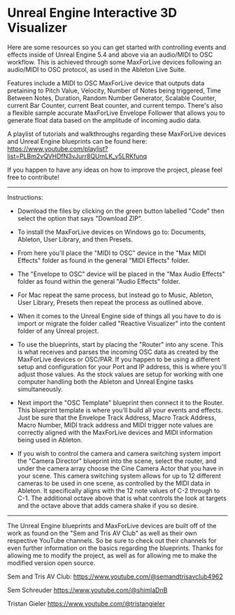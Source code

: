 # Unreal Engine Interactive 3D Visualizer
Here are some resources so you can get started with controlling events and effects inside of Unreal Engine 5.4 and above via an audio/MIDI to OSC workflow. This is achieved through some MaxForLive devices following an audio/MIDI to OSC protocol, as used in the Ableton Live Suite.

Features include a MIDI to OSC MaxForLive device that outputs data pretaining to Pitch Value, Velocity, Number of Notes being triggered, Time Between Notes, Duration, Random Number Generator, Scalable Counter, current Bar Counter, current Beat counter, and current tempo.
There's also a flexible sample accurate MaxForLive Envelope Follower that allows you to generate float data based on the amplitude of incoming audio data.

A playlist of tutorials and walkthroughs regarding these MaxForLive devices and Unreal Engine blueprints can be found here:
https://www.youtube.com/playlist?list=PLBm2vQVHDfN3vJurr8QUmLK_y5LRKfunq

If you happen to have any ideas on how to improve the project, please feel free to contribute!

_______________________________________________________________________________________________________________________________________________________________________________________________________

Instructions:

- Download the files by clicking on the green button labelled "Code" then select the option that says "Download ZIP".
- To install the MaxForLive devices on Windows go to: Documents, Ableton, User Library, and then Presets. 
- From here you'll place the "MIDI to OSC" device in the "Max MIDI Effects" folder as found in the general "MIDI Effects" folder.
- The "Envelope to OSC" device will be placed in the "Max Audio Effects" folder as found within the general "Audio Effects" folder.
- For Mac repeat the same process, but instead go to Music, Ableton, User Library, Presets then repeat the process as outlined above.

- When it comes to the Unreal Engine side of things all you have to do is import or migrate the folder called "Reactive Visualizer" into the content folder of any Unreal project.
  
- To use the blueprints, start by placing the "Router" into any scene. This is what receives and parses the incoming OSC data as created by the MaxForLive devices or OSC/PAR. 
If you happen to be using a different setup and configuration for your Port and IP address, this is where you'll adjust those values. As the stock values are setup for working with one computer handling both the Ableton and Unreal Engine tasks simultaneously.

- Next import the "OSC Template" blueprint then connect it to the Router. This blueprint template is where you'll build all your events and effects. Just be sure that the Envelope Track Address, Macro Track Address, Macro Number, MIDI track address and MIDI trigger note values are correctly aligned with the MaxForLive devices and MIDI information being used in Ableton. 

- If you wish to control the camera and camera switching system import the "Camera Director" blueprint into the scene, select the router, and under the camera array choose the Cine Camera Actor that you have in your scene. This camera switching system allows for up to 12 different cameras to be used in one scene, as controlled by the MIDI data in Ableton. It specifically aligns with the 12 note values of C-2 through to C-1. The additional octave above that is what controls the look at targets and the octave above that adds camera shake if you so desire.
  
_______________________________________________________________________________________________________________________________________________________________________________________________________

The Unreal Engine blueprints and MaxForLive devices are built off of the work as found on the "Sem and Tris AV Club" as well as their own respective YouTube channels. So be sure to check out their channels for even further information on the basics regarding the blueprints. Thanks for allowing me to modify the project, as well as for allowing me to make the modified version open source.

Sem and Tris AV Club:
https://www.youtube.com/@semandtrisavclub4962

Sem Schreuder
https://www.youtube.com/@shimlaDnB

Tristan Gieler
https://www.youtube.com/@tristangieler
